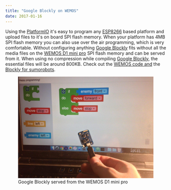 ```yaml
---
title: "Google Blockly on WEMOS"
date: 2017-01-16
---
```


Using the [PlatformIO](http://platformio.org/) it's easy to program any [ESP8266](http://www.esp8266.com/) based platform and upload files to it's on board SPI flash memory. When your platform has 4MB SPI flash memory you can also use over the air programming, which is very comfortable. Without configuring anything [Google Blockly](https://developers.google.com/blockly/) fits without all the media files on the [WEMOS D1 mini pro](https://www.wemos.cc/product/d1-mini-pro.html) SPI flash memory and can be served from it. When using no compression while compiling [Google Blockly](https://developers.google.com/blockly/), the essential files will be around 800KB. Check out the [WEMOS code and](https://github.com/robokoding/sumorobot-wemos) the [Blockly for sumorobots](https://github.com/robokoding/blockly).

<figure>
  <img src="/assets/images/wemos-blockly.jpg" alt="sumorobots">
  <figcaption>Google Blockly served from the WEMOS D1 mini pro</figcaption>
</figure>
